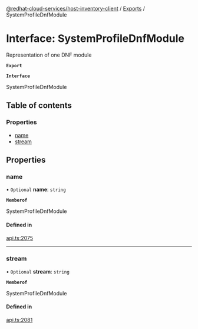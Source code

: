[@redhat-cloud-services/host-inventory-client](../README.md) / [Exports](../modules.md) / SystemProfileDnfModule

# Interface: SystemProfileDnfModule

Representation of one DNF module

**`Export`**

**`Interface`**

SystemProfileDnfModule

## Table of contents

### Properties

- [name](SystemProfileDnfModule.md#name)
- [stream](SystemProfileDnfModule.md#stream)

## Properties

### name

• `Optional` **name**: `string`

**`Memberof`**

SystemProfileDnfModule

#### Defined in

[api.ts:2075](https://github.com/RedHatInsights/javascript-clients/blob/master/packages/host-inventory/api.ts#L2075)

___

### stream

• `Optional` **stream**: `string`

**`Memberof`**

SystemProfileDnfModule

#### Defined in

[api.ts:2081](https://github.com/RedHatInsights/javascript-clients/blob/master/packages/host-inventory/api.ts#L2081)
